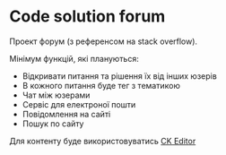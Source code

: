 # Code solution forum
Проект форум (з референсом на stack overflow).
 
Мінімум функцій, які плануються: 
 - Відкривати питання та рішення їх від інших юзерів
 - В кожного питання буде тег з тематикою
 - Чат між юзерами
 - Сервіс для електроної пошти
 - Повідомлення на сайті
 - Пошук по сайту

Для контенту буде використовуватись 
[CK Editor](https://ckeditor.com/docs/ckbox/latest/guides/quick-start.html)
